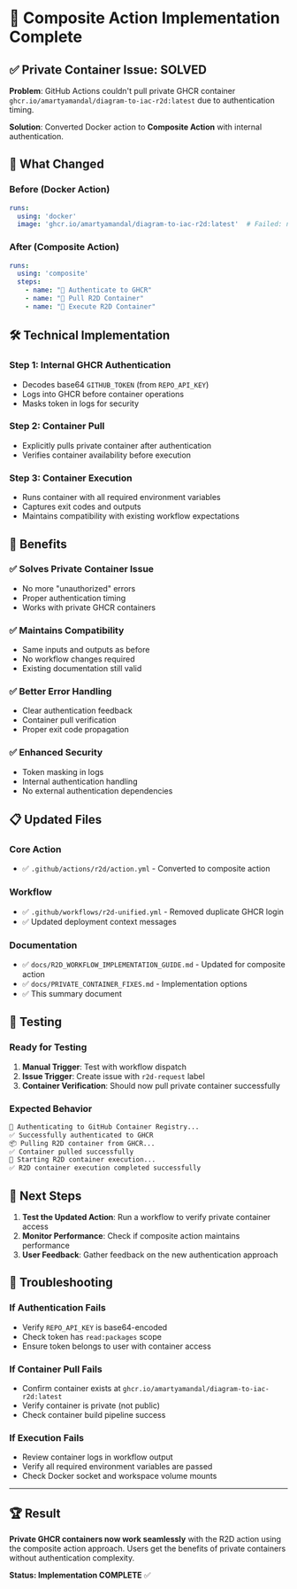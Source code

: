 # 🎯 Composite Action Implementation Complete

## ✅ Private Container Issue: SOLVED

**Problem**: GitHub Actions couldn't pull private GHCR container `ghcr.io/amartyamandal/diagram-to-iac-r2d:latest` due to authentication timing.

**Solution**: Converted Docker action to **Composite Action** with internal authentication.

## 🔄 What Changed

### Before (Docker Action)
```yaml
runs:
  using: 'docker'
  image: 'ghcr.io/amartyamandal/diagram-to-iac-r2d:latest'  # Failed: no auth
```

### After (Composite Action)
```yaml
runs:
  using: 'composite'
  steps:
    - name: "🔐 Authenticate to GHCR"
    - name: "🐳 Pull R2D Container" 
    - name: "🤖 Execute R2D Container"
```

## 🛠️ Technical Implementation

### Step 1: Internal GHCR Authentication
- Decodes base64 `GITHUB_TOKEN` (from `REPO_API_KEY`)
- Logs into GHCR before container operations
- Masks token in logs for security

### Step 2: Container Pull
- Explicitly pulls private container after authentication
- Verifies container availability before execution

### Step 3: Container Execution
- Runs container with all required environment variables
- Captures exit codes and outputs
- Maintains compatibility with existing workflow expectations

## 🎁 Benefits

### ✅ Solves Private Container Issue
- No more "unauthorized" errors
- Proper authentication timing
- Works with private GHCR containers

### ✅ Maintains Compatibility
- Same inputs and outputs as before
- No workflow changes required
- Existing documentation still valid

### ✅ Better Error Handling
- Clear authentication feedback
- Container pull verification
- Proper exit code propagation

### ✅ Enhanced Security
- Token masking in logs
- Internal authentication handling
- No external authentication dependencies

## 📋 Updated Files

### Core Action
- ✅ `.github/actions/r2d/action.yml` - Converted to composite action

### Workflow
- ✅ `.github/workflows/r2d-unified.yml` - Removed duplicate GHCR login
- ✅ Updated deployment context messages

### Documentation
- ✅ `docs/R2D_WORKFLOW_IMPLEMENTATION_GUIDE.md` - Updated for composite action
- ✅ `docs/PRIVATE_CONTAINER_FIXES.md` - Implementation options
- ✅ This summary document

## 🧪 Testing

### Ready for Testing
1. **Manual Trigger**: Test with workflow dispatch
2. **Issue Trigger**: Create issue with `r2d-request` label
3. **Container Verification**: Should now pull private container successfully

### Expected Behavior
```bash
🔑 Authenticating to GitHub Container Registry...
✅ Successfully authenticated to GHCR
📦 Pulling R2D container from GHCR...
✅ Container pulled successfully
🚀 Starting R2D container execution...
✅ R2D container execution completed successfully
```

## 🎯 Next Steps

1. **Test the Updated Action**: Run a workflow to verify private container access
2. **Monitor Performance**: Check if composite action maintains performance
3. **User Feedback**: Gather feedback on the new authentication approach

## 🔧 Troubleshooting

### If Authentication Fails
- Verify `REPO_API_KEY` is base64-encoded
- Check token has `read:packages` scope
- Ensure token belongs to user with container access

### If Container Pull Fails
- Confirm container exists at `ghcr.io/amartyamandal/diagram-to-iac-r2d:latest`
- Verify container is private (not public)
- Check container build pipeline success

### If Execution Fails
- Review container logs in workflow output
- Verify all required environment variables are passed
- Check Docker socket and workspace volume mounts

---

## 🏆 Result

**Private GHCR containers now work seamlessly** with the R2D action using the composite action approach. Users get the benefits of private containers without authentication complexity.

**Status: Implementation COMPLETE** ✅
